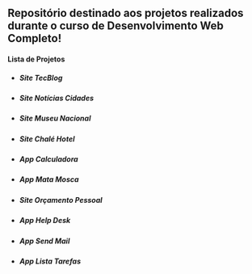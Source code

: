 ## Repositório destinado aos projetos realizados durante o curso de Desenvolvimento Web Completo!



#### Lista de Projetos

- ##### Site TecBlog

- ##### Site Notícias Cidades

- ##### Site Museu Nacional

- ##### Site Chalé Hotel

- ##### App Calculadora

- ##### App Mata Mosca

- ##### Site Orçamento Pessoal

- ##### App Help Desk

- ##### App Send Mail

- ##### App Lista Tarefas


